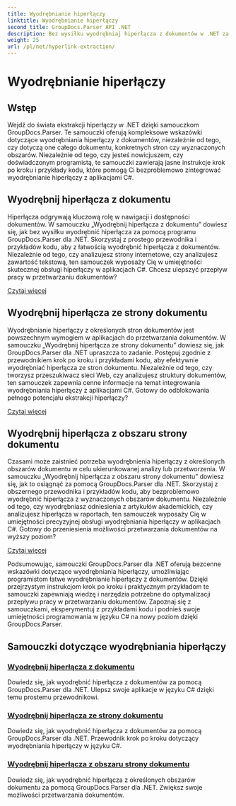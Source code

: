 ```yaml
---
title: Wyodrębnianie hiperłączy
linktitle: Wyodrębnianie hiperłączy
second_title: GroupDocs.Parser API .NET
description: Bez wysiłku wyodrębniaj hiperłącza z dokumentów w .NET za pomocą GroupDocs.Parser. Ulepsz swoje aplikacje w języku C#, korzystając ze szczegółowych przewodników dotyczących wyodrębniania hiperłączy.
weight: 25
url: /pl/net/hyperlink-extraction/
---
```


# Wyodrębnianie hiperłączy

## Wstęp

Wejdź do świata ekstrakcji hiperłączy w .NET dzięki samouczkom GroupDocs.Parser. Te samouczki oferują kompleksowe wskazówki dotyczące wyodrębniania hiperłączy z dokumentów, niezależnie od tego, czy dotyczą one całego dokumentu, konkretnych stron czy wyznaczonych obszarów. Niezależnie od tego, czy jesteś nowicjuszem, czy doświadczonym programistą, te samouczki zawierają jasne instrukcje krok po kroku i przykłady kodu, które pomogą Ci bezproblemowo zintegrować wyodrębnianie hiperłączy z aplikacjami C#.

## Wyodrębnij hiperłącza z dokumentu

Hiperłącza odgrywają kluczową rolę w nawigacji i dostępności dokumentów. W samouczku „Wyodrębnij hiperłącza z dokumentu” dowiesz się, jak bez wysiłku wyodrębnić hiperłącza za pomocą programu GroupDocs.Parser dla .NET. Skorzystaj z prostego przewodnika i przykładów kodu, aby z łatwością wyodrębnić hiperłącza z dokumentów. Niezależnie od tego, czy analizujesz strony internetowe, czy analizujesz zawartość tekstową, ten samouczek wyposaży Cię w umiejętności skutecznej obsługi hiperłączy w aplikacjach C#. Chcesz ulepszyć przepływ pracy w przetwarzaniu dokumentów?

[Czytaj więcej](./extract-hyperlinks-from-document/)

## Wyodrębnij hiperłącza ze strony dokumentu

Wyodrębnianie hiperłączy z określonych stron dokumentów jest powszechnym wymogiem w aplikacjach do przetwarzania dokumentów. W samouczku „Wyodrębnij hiperłącza ze strony dokumentu” dowiesz się, jak GroupDocs.Parser dla .NET upraszcza to zadanie. Postępuj zgodnie z przewodnikiem krok po kroku i przykładami kodu, aby efektywnie wyodrębniać hiperłącza ze stron dokumentu. Niezależnie od tego, czy tworzysz przeszukiwacz sieci Web, czy analizujesz struktury dokumentów, ten samouczek zapewnia cenne informacje na temat integrowania wyodrębniania hiperłączy z aplikacjami C#. Gotowy do odblokowania pełnego potencjału ekstrakcji hiperłączy?

[Czytaj więcej](./extract-hyperlinks-from-document-page/)

## Wyodrębnij hiperłącza z obszaru strony dokumentu

Czasami może zaistnieć potrzeba wyodrębnienia hiperłączy z określonych obszarów dokumentu w celu ukierunkowanej analizy lub przetworzenia. W samouczku „Wyodrębnij hiperłącza z obszaru strony dokumentu” dowiesz się, jak to osiągnąć za pomocą GroupDocs.Parser dla .NET. Skorzystaj z obszernego przewodnika i przykładów kodu, aby bezproblemowo wyodrębnić hiperłącza z wyznaczonych obszarów dokumentu. Niezależnie od tego, czy wyodrębniasz odniesienia z artykułów akademickich, czy analizujesz hiperłącza w raportach, ten samouczek wyposaży Cię w umiejętności precyzyjnej obsługi wyodrębniania hiperłączy w aplikacjach C#. Gotowy do przeniesienia możliwości przetwarzania dokumentów na wyższy poziom?

[Czytaj więcej](./extract-hyperlinks-from-document-page-area/)

Podsumowując, samouczki GroupDocs.Parser dla .NET oferują bezcenne wskazówki dotyczące wyodrębniania hiperłączy, umożliwiając programistom łatwe wyodrębnianie hiperłączy z dokumentów. Dzięki przejrzystym instrukcjom krok po kroku i praktycznym przykładom te samouczki zapewniają wiedzę i narzędzia potrzebne do optymalizacji przepływu pracy w przetwarzaniu dokumentów. Zapoznaj się z samouczkami, eksperymentuj z przykładami kodu i podnieś swoje umiejętności programowania w języku C# na nowy poziom dzięki GroupDocs.Parser.
## Samouczki dotyczące wyodrębniania hiperłączy
### [Wyodrębnij hiperłącza z dokumentu](./extract-hyperlinks-from-document/)
Dowiedz się, jak wyodrębnić hiperłącza z dokumentów za pomocą GroupDocs.Parser dla .NET. Ulepsz swoje aplikacje w języku C# dzięki temu prostemu przewodnikowi.
### [Wyodrębnij hiperłącza ze strony dokumentu](./extract-hyperlinks-from-document-page/)
Dowiedz się, jak wyodrębnić hiperłącza z dokumentów za pomocą GroupDocs.Parser dla .NET. Przewodnik krok po kroku dotyczący wyodrębniania hiperłączy w języku C#.
### [Wyodrębnij hiperłącza z obszaru strony dokumentu](./extract-hyperlinks-from-document-page-area/)
Dowiedz się, jak wyodrębnić hiperłącza z określonych obszarów dokumentu za pomocą GroupDocs.Parser dla .NET. Zwiększ swoje możliwości przetwarzania dokumentów.